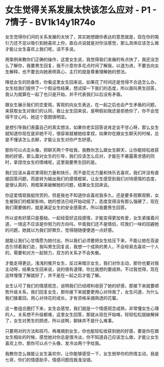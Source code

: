 # 女生觉得关系发展太快该怎么应对 - P1 - 7情子 - BV1k14y1R74o

女生觉得你们间的关系发展的太快了，其实她想跟你表达的意思就是，现在你的吸引力还不足以吸引到她喜欢上你，直白点说就是对你没感觉，那么具体应该怎么做才能让女生喜欢上我们呢，话不多说。

用案例来教你们正确的操作，这里女生说，我觉得我们发展的有点快了，我还没怎么了解你，我要男生回复，我不介意你多花点时间了解我，以退为进，不要去向女生解释，也不要去向她表明真心，主打的就是尊重理解她的想法。

降低女生的防备性，你看这里女生回来说，如果花了时间还是觉得不合适怎么办，女生给我们提供了一个假设性结果，想试探一下我们的态度，所以我叫男生回答，我认为就算在一起了也只是开始，并不代表我们以后没有矛盾。

跟女生展示我们的恋爱观，客观的向女生表达，在一起之后也会产生矛盾的问题，来获取女生对我们的认同，我让女生回来说，是啊假如我还是拒绝你了，你不会觉得不甘心吗，她这个意图很明显。

是想引导我们表露自己的真实想法，如果你老实回答说肯定会不甘心呀，那么女生就知道你现在是非她不可，很容易就被她给拿捏，如果你在跟女生聊天的时候，总是不懂该怎么去聊，才能让女生对你产生好感。

那你可以点击头像，把聊天两个字给我，我教你怎么跟女生聊天，让你能轻松收获她的好感，那么面对女生的引导，我们应该怎么应对，才能在不暴露需求感的同时，拿捏住女生的情绪呢，这里我要男生回的是。

我们应该从喜欢里得到力量和快乐，而不是花光力量和快乐去喜欢，我们并没有直接回答问题，而是转为输出我们的感情框架，让女生感受到我们对待感情的态度，是很认真的，用框架来破解她的问题，结果女生回来说。

你这爱情观我挺欣赏的，但是我也不知道你会喜欢我多久，还是要多观察观察，女生被我们的框架影响，她的想法已经开始动摇了，态度变得没有那么强硬了，现在我们需要做的，就是满足女生的安全感需求，所以我要男生回答。

所以说有好感只是基础，一起经营好这段感情，才能变得更加有爱，女生紧接着问道，一琦这不应该是你努力的方向吗，毕竟我们还不是情侣，哎我们一味的回避她的问题，她就以为我们好欺负，觉得随随便便透一点好感。

就能让我们心甘情愿为她付出，所以我们必须要把女生给压下来，不能让她在高姿态引领着我们走，我叫男生回复说，我想一个成熟的男人，不会轻易去喜欢一个人的，需要和对方一起努力，双方的关系才不会失衡。

才能走得更远，浅浅的推开女生，反过来暗示女生，我们对你主动，那你也要对我主动呀，结果女生回来说，说的很有道理，你比我想的要成熟，不过我觉得，现在这样慢慢了解就好了，并不是在一起之后才能了解。

女生认可了我们的情感观念，说明我们已经顺利收获了她的好感，那接下来就要顺势升级关系，我们回复女生，那你接下来就要更用心对待我了，女生问道，为什么我们接着回，用心对待花的成长，才有资格采摘熟透的花蜜。

这一套组合圈打下来，女生会感觉，我们就是一个情感观念成熟，非常懂女生心理的人，关系想不升级都难，这里女生回答，那就从现在开始咯，轻轻松松就破解掉了，女生对男生的顾虑，所以说啊，聊妹并不是什么难事。

只要用对的方法和技巧，再难搞到女生，你也能轻松收获到她的好感，要是你在跟女生相处的时候，感觉她对你总是很冷淡，你不知道自己应该怎么做，才能让女生喜欢上你，那你可以点个头像，发冷淡两个字给我。

我教你怎么做能让女生喜欢你，让你能够感受一下，女生倒举你的热情主动，我是七哥，你们的情感助手，情感问题找我准没错。